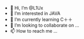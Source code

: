 - 👋 Hi, I’m @L1Ux
- 👀 I’m interested in JAVA
- 🌱 I’m currently learning C＋＋
- 💞️ I’m looking to collaborate on ...
- 📫 How to reach me ...

<!---
L1Ux/L1Ux is a ✨ special ✨ repository because its `README.md` (this file) appears on your GitHub profile.
You can click the Preview link to take a look at your changes.
--->
